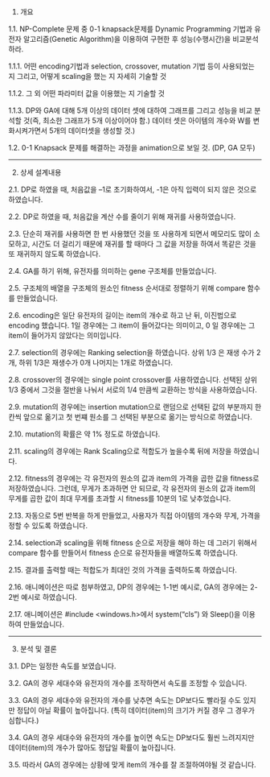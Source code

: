 1. 개요

1.1. NP-Complete 문제 중 0-1 knapsack문제를 Dynamic Programming 기법과 유전자 알고리즘(Genetic Algorithm)을 이용하여 구현한 후 성능(수행시간)을 비교분석 하라.

1.1.1. 어떤 encoding기법과 selection, crossover, mutation 기법 등이 사용되었는 지 그리고, 어떻게 scaling을 했는 지 자세히 기술할 것

1.1.2. 그 외 어떤 파라미터 값을 이용했는 지 기술할 것

1.1.3. DP와 GA에 대해 5개 이상의 데이터 셋에 대하여 그래프를 그리고 성능을 비교 분석할 것(즉, 최소한 그래프가 5개 이상이어야 함.) 데이터 셋은 아이템의 개수와 W를 변화시켜가면서 5개의 데이터셋을 생성할 것.)

1.2. 0-1 Knapsack 문제를 해결하는 과정을 animation으로 보일 것. (DP, GA 모두)

----------------------------------

2. 상세 설계내용

2.1. DP로 하였을 때, 처음값을 –1로 초기화하여서, -1은 아직 입력이 되지 않은 것으로 하였습니다.

2.2. DP로 하였을 때, 처음값을 계산 수를 줄이기 위해 재귀를 사용하였습니다.

2.3. 단순히 재귀를 사용하면 한 번 사용했던 것을 또 사용하게 되면서 메모리도 많이 소모하고, 시간도 더 걸리기 때문에 재귀를 할 때마다 그 값을 저장을 하여서 똑같은 것을 또 재귀하지 않도록 하였습니다.

2.4. GA를 하기 위해, 유전자를 의미하는 gene 구조체를 만들었습니다.

2.5. 구조체의 배열을 구조체의 원소인 fitness 순서대로 정렬하기 위해 compare 함수를 만들었습니다.

2.6. encoding은 일단 유전자의 길이는 item의 개수로 하고 난 뒤, 이진법으로 encoding 했습니다. 1일 경우에는 그 item이 들어갔다는 의미이고, 0 일 경우에는 그 item이 들어가지 않았다는 의미입니다.

2.7. selection의 경우에는 Ranking selection을 하였습니다. 상위 1/3 은 재생 수가 2개, 하위 1/3은 재생수가 0개 나머지는 1개로 하였습니다.

2.8. crossover의 경우에는 single point crossover를 사용하였습니다. 선택된 상위 1/3 중에서 그것을 절반을 나눠서 서로의 1/4 만큼씩 교환하는 방식을 사용하였습니다.

2.9. mutation의 경우에는 insertion mutation으로 랜덤으로 선택된 값의 부분까지 한 칸씩 앞으로 옮기고 첫 번쨰 원소를 그 선택된 부분으로 옮기는 방식으로 하였습니다.

2.10. mutation의 확률은 약 1% 정도로 하였습니다.

2.11. scaling의 경우에는 Rank Scaling으로 적합도가 높을수록 뒤에 저장을 하였습니다.

2.12. fitness의 경우에는 각 유전자의 원소의 값과 item의 가격을 곱한 값을 fitness로 저장하였습니다. 그런데, 무게가 초과하면 안 되므로, 각 유전자의 원소의 값과 item의 무게를 곱한 값이 최대 무게를 초과할 시 fitness를 10분의 1로 낮추었습니다.

2.13. 자동으로 5번 반복을 하게 만들었고, 사용자가 직접 아이템의 개수와 무게, 가격을 정할 수 있도록 하였습니다.

2.14. selection과 scaling을 위해 fitness 순으로 저장을 해야 하는 데 그러기 위해서 compare 함수를 만들어서 fitness 순으로 유전자들을 배열하도록 하였습니다.

2.15. 결과를 출력할 때는 적합도가 최대인 것의 가격을 출력하도록 하였습니다.

2.16. 애니메이션은 따로 첨부하였고, DP의 경우에는 1-1번 예시로, GA의 경우에는 2-2번 예시로 하였습니다.

2.17. 애니메이션은 #include <windows.h>에서 system(“cls”) 와 Sleep()을 이용하여 만들었습니다.

--------------------------------

3. 분석 및 결론

3.1. DP는 일정한 속도를 보였습니다.

3.2. GA의 경우 세대수와 유전자의 개수를 조작하면서 속도를 조정할 수 있습니다.

3.3. GA의 경우 세대수와 유전자의 개수를 낮추면 속도는 DP보다도 빨라질 수도 있지만 정답이 아닐 확률이 높아집니다. (특히 데이터(item)의 크기가 커질 경우 그 경우가 심합니다.)

3.4. GA의 경우 세대수와 유전자의 개수를 높이면 속도는 DP보다도 훨씬 느려지지만 데이터(item)의 개수가 많아도 정답일 확률이 높아집니다. 

3.5. 따라서 GA의 경우에는 상황에 맞게 item의 개수를 잘 조절하여야될 것 같습니다.
